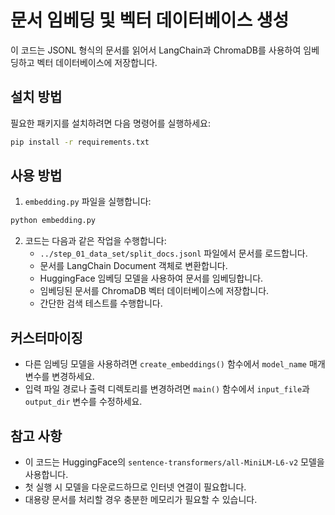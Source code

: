 # 문서 임베딩 및 벡터 데이터베이스 생성

이 코드는 JSONL 형식의 문서를 읽어서 LangChain과 ChromaDB를 사용하여 임베딩하고 벡터 데이터베이스에 저장합니다.

## 설치 방법

필요한 패키지를 설치하려면 다음 명령어를 실행하세요:

```bash
pip install -r requirements.txt
```

## 사용 방법

1. `embedding.py` 파일을 실행합니다:

```bash
python embedding.py
```

2. 코드는 다음과 같은 작업을 수행합니다:
   - `../step_01_data_set/split_docs.jsonl` 파일에서 문서를 로드합니다.
   - 문서를 LangChain Document 객체로 변환합니다.
   - HuggingFace 임베딩 모델을 사용하여 문서를 임베딩합니다.
   - 임베딩된 문서를 ChromaDB 벡터 데이터베이스에 저장합니다.
   - 간단한 검색 테스트를 수행합니다.

## 커스터마이징

- 다른 임베딩 모델을 사용하려면 `create_embeddings()` 함수에서 `model_name` 매개변수를 변경하세요.
- 입력 파일 경로나 출력 디렉토리를 변경하려면 `main()` 함수에서 `input_file`과 `output_dir` 변수를 수정하세요.

## 참고 사항

- 이 코드는 HuggingFace의 `sentence-transformers/all-MiniLM-L6-v2` 모델을 사용합니다.
- 첫 실행 시 모델을 다운로드하므로 인터넷 연결이 필요합니다.
- 대용량 문서를 처리할 경우 충분한 메모리가 필요할 수 있습니다. 